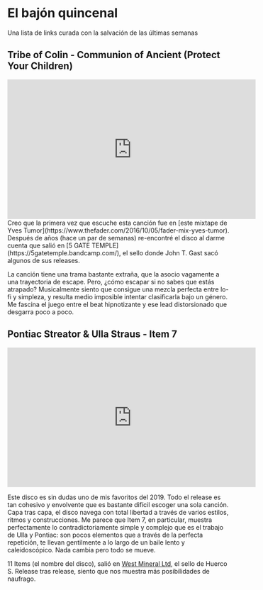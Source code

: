 # El bajón quincenal

Una lista de links curada con la salvación de las últimas semanas

## Tribe of Colin - Communion of Ancient (Protect Your Children)
<div align="center">
<iframe width="560" height="315" src="https://www.youtube.com/embed/vaY9L42nUEs" frameborder="0" allow="accelerometer; autoplay; encrypted-media; gyroscope; picture-in-picture" allowfullscreen></iframe>
</div>
Creo que la primera vez que escuche esta canción fue en [este mixtape de Yves Tumor](https://www.thefader.com/2016/10/05/fader-mix-yves-tumor). Después de años (hace un par de semanas) re-encontré el disco al darme cuenta que salió
en [5 GATE TEMPLE](https://5gatetemple.bandcamp.com/), el sello donde John T. Gast sacó algunos de sus releases. 

La canción tiene una trama bastante extraña, que la asocio vagamente a una trayectoria de escape. Pero, ¿cómo escapar si no sabes que estás atrapado? Musicalmente siento que consigue una mezcla perfecta entre lo-fi y simpleza, y resulta medio imposible intentar clasificarla bajo un género. Me fascina el juego entre el beat hipnotizante y ese lead distorsionado que desgarra poco a poco.

## Pontiac Streator & Ulla Straus - Item 7

<iframe width="560" height="315" src="https://www.youtube.com/embed/9ZPYq4UTh5Y" frameborder="0" allow="accelerometer; autoplay; encrypted-media; gyroscope; picture-in-picture" allowfullscreen></iframe>

Este disco es sin dudas uno de mis favoritos del 2019. Todo el release es tan cohesivo y envolvente que es bastante difícil escoger una sola canción. Capa tras capa, el disco navega con total libertad a través de varios estilos, ritmos y construcciones. Me parece que Item 7, en particular, muestra perfectamente lo contradictoriamente simple y complejo que es el trabajo de Ulla y Pontiac: son pocos elementos que a través de la perfecta repetición, te llevan gentilmente a lo largo de un baile lento y caleidoscópico. Nada cambia pero todo se mueve.


11 Items (el nombre del disco), salió en [West Mineral Ltd](https://westmineral.ltd/), el sello de Huerco S. Release tras release, siento que nos muestra más posibilidades de naufrago.

